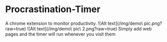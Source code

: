 # Procrastination-Timer
A chrome extension to monitor productivity.
![Alt text](/img/demo\ pic.png?raw=true)
![Alt text](/img/demo\ pic\ 2.png?raw=true)
Simply add web pages and the timer will run whenever you visit them



